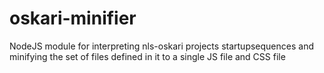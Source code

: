 oskari-minifier
===============

NodeJS module for interpreting nls-oskari projects startupsequences and minifying the set of files defined in it to a single JS file and CSS file